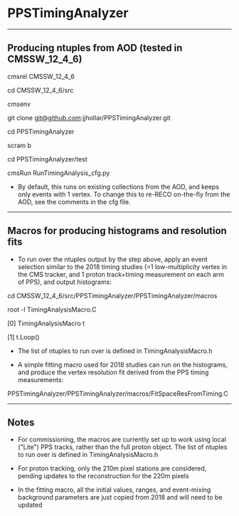 # PPSTimingAnalyzer

---------------------------------------------------
Producing ntuples from AOD (tested in CMSSW_12_4_6)
---------------------------------------------------

cmsrel CMSSW_12_4_6

cd CMSSW_12_4_6/src

cmsenv

git clone git@github.com:jjhollar/PPSTimingAnalyzer.git

cd PPSTimingAnalyzer

scram b

cd PPSTimingAnalyzer/test

cmsRun RunTimingAnalysis_cfg.py

   * By default, this runs on existing collections from the AOD, and keeps only events with 1 vertex. 
     To change this to re-RECO on-the-fly from the AOD, see the comments in the cfg file.

---------------------------------------------------
Macros for producing histograms and resolution fits
---------------------------------------------------

   * To run over the ntuples output by the step above, apply an event 
     selection similar to the 2018 timing studies (=1 low-multiplicity vertex in the CMS tracker, 
     and 1 proton track+timing measurement on each arm of PPS), and output histograms: 

cd CMSSW_12_4_6/src/PPSTimingAnalyzer/PPSTimingAnalyzer/macros

root -l TimingAnalysisMacro.C

[0] TimingAnalysisMacro t

[1] t.Loop()

   * The list of ntuples to run over is defined in TimingAnalysisMacro.h

   * A simple fitting macro used for 2018 studies can run on the histograms, and produce the vertex resolution 
     fit derived from the PPS timing measurements:

PPSTimingAnalyzer/PPSTimingAnalyzer/macros/FitSpaceResFromTiming.C

---------------------------------------------------
Notes
---------------------------------------------------

   * For commissioning, the macros are currently set up to work using local ("Lite") PPS tracks, rather than the full 
     proton object. The list of ntuples to run over is defined in TimingAnalysisMacro.h

   * For proton tracking, only the 210m pixel stations are considered, pending updates to the reconstruction for the 220m pixels

   * In the fitting macro, all the initial values, ranges, and event-mixing background parameters are just copied 
     from 2018 and will need to be updated